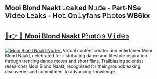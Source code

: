 ## Mooi Blond Naakt L𝚎a𝚔ed N𝚞𝚍e - Part-NSe Vi𝚍𝚎o L𝚎a𝚔s - H𝚘𝚝 O𝚗𝚕yf𝚊ns P𝚑𝚘tos WB6kx

# <h2><a href="http://kfcrcvg.oniu.top/?m=Mooi+Blond+Naakt">🔗👉 🔴 Mooi Blond Naakt P𝚑ot𝚘𝚜 V𝚒d𝚎o</a></h2>

[![Mooi Blond Naakt Nu𝚍e𝚜](https://i.imgur.com/0qMVB7G.gif)](http://kfcrcvg.oniu.top/?m=Mooi+Blond+Naakt)
Virtual content creator and entertainer Mooi Blond Naakt, celebrated for distributing dance and lifestyle inspiration through trending dance moves and short films. Trailblazing scientist researcher Mooi Blond Naakt, recognized for their groundbreaking discoveries and commitment to advancing knowledge.  
